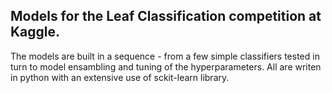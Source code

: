 ## Models for the Leaf Classification competition at Kaggle.
The models are built in a sequence - from a few simple classifiers tested in turn to model ensambling and tuning of the hyperparameters. All are writen in python with an extensive use of sckit-learn library.

